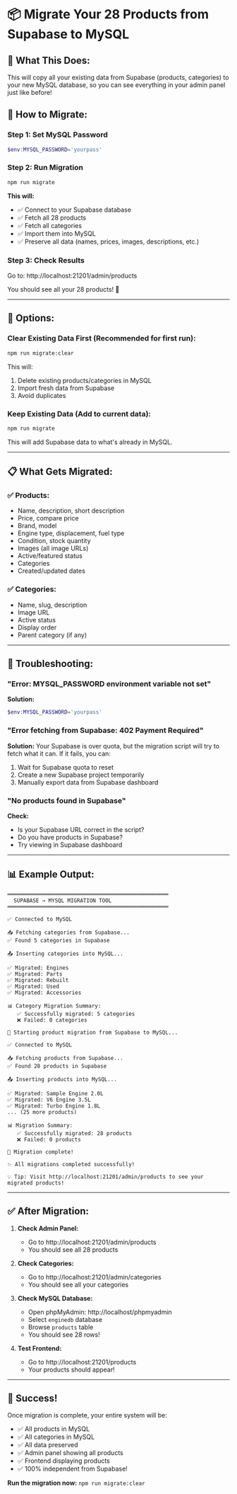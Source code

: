 # 📦 Migrate Your 28 Products from Supabase to MySQL

## 🎯 What This Does:

This will copy all your existing data from Supabase (products, categories) to your new MySQL database, so you can see everything in your admin panel just like before!

## 🚀 How to Migrate:

### Step 1: Set MySQL Password
```powershell
$env:MYSQL_PASSWORD='yourpass'
```

### Step 2: Run Migration
```bash
npm run migrate
```

**This will:**
- ✅ Connect to your Supabase database
- ✅ Fetch all 28 products
- ✅ Fetch all categories
- ✅ Import them into MySQL
- ✅ Preserve all data (names, prices, images, descriptions, etc.)

### Step 3: Check Results
Go to: http://localhost:21201/admin/products

You should see all your 28 products! 🎉

---

## 🔧 Options:

### Clear Existing Data First (Recommended for first run):
```bash
npm run migrate:clear
```
This will:
1. Delete existing products/categories in MySQL
2. Import fresh data from Supabase
3. Avoid duplicates

### Keep Existing Data (Add to current data):
```bash
npm run migrate
```
This will add Supabase data to what's already in MySQL.

---

## 📋 What Gets Migrated:

### ✅ Products:
- Name, description, short description
- Price, compare price
- Brand, model
- Engine type, displacement, fuel type
- Condition, stock quantity
- Images (all image URLs)
- Active/featured status
- Categories
- Created/updated dates

### ✅ Categories:
- Name, slug, description
- Image URL
- Active status
- Display order
- Parent category (if any)

---

## 🐛 Troubleshooting:

### "Error: MYSQL_PASSWORD environment variable not set"
**Solution:**
```powershell
$env:MYSQL_PASSWORD='yourpass'
```

### "Error fetching from Supabase: 402 Payment Required"
**Solution:** Your Supabase is over quota, but the migration script will try to fetch what it can. If it fails, you can:
1. Wait for Supabase quota to reset
2. Create a new Supabase project temporarily
3. Manually export data from Supabase dashboard

### "No products found in Supabase"
**Check:**
- Is your Supabase URL correct in the script?
- Do you have products in Supabase?
- Try viewing in Supabase dashboard

---

## 📊 Example Output:

```
═══════════════════════════════════════════════════
  SUPABASE → MYSQL MIGRATION TOOL
═══════════════════════════════════════════════════

✅ Connected to MySQL

📥 Fetching categories from Supabase...
✅ Found 5 categories in Supabase

📤 Inserting categories into MySQL...

✅ Migrated: Engines
✅ Migrated: Parts
✅ Migrated: Rebuilt
✅ Migrated: Used
✅ Migrated: Accessories

📊 Category Migration Summary:
   ✅ Successfully migrated: 5 categories
   ❌ Failed: 0 categories

🚀 Starting product migration from Supabase to MySQL...

✅ Connected to MySQL

📥 Fetching products from Supabase...
✅ Found 28 products in Supabase

📤 Inserting products into MySQL...

✅ Migrated: Sample Engine 2.0L
✅ Migrated: V6 Engine 3.5L
✅ Migrated: Turbo Engine 1.8L
... (25 more products)

📊 Migration Summary:
   ✅ Successfully migrated: 28 products
   ❌ Failed: 0 products

🎉 Migration complete!

✨ All migrations completed successfully!

💡 Tip: Visit http://localhost:21201/admin/products to see your migrated products!
```

---

## ✅ After Migration:

1. **Check Admin Panel:**
   - Go to http://localhost:21201/admin/products
   - You should see all 28 products

2. **Check Categories:**
   - Go to http://localhost:21201/admin/categories
   - You should see all your categories

3. **Check MySQL Database:**
   - Open phpMyAdmin: http://localhost/phpmyadmin
   - Select `enginedb` database
   - Browse `products` table
   - You should see 28 rows!

4. **Test Frontend:**
   - Go to http://localhost:21201/products
   - Your products should appear!

---

## 🎊 Success!

Once migration is complete, your entire system will be:
- ✅ All products in MySQL
- ✅ All categories in MySQL
- ✅ All data preserved
- ✅ Admin panel showing all products
- ✅ Frontend displaying products
- ✅ 100% independent from Supabase!

**Run the migration now:** `npm run migrate:clear`


